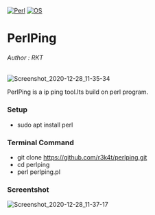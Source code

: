 [![Perl](https://img.shields.io/badge/Perl-5-black.svg)](https://metacpan.org/release/perl/)
[![OS](https://img.shields.io/badge/Tested%20On-Linux-black.svg)](https://en.wikipedia.org/wiki/Linux)

# PerlPing

<h6>Author : RKT</h6>

![Screenshot_2020-12-28_11-35-34](https://user-images.githubusercontent.com/69615463/103193288-07874580-4902-11eb-927b-57e8a8204e6e.png)


PerlPing is a  ip ping tool.Its build on perl program.

### Setup ###

+ sudo apt install perl

### Terminal Command ###

+ git clone https://github.com/r3k4t/perlping.git
+ cd perlping
+ perl perlping.pl 

### Screentshot ###

![Screenshot_2020-12-28_11-37-17](https://user-images.githubusercontent.com/69615463/103193305-153ccb00-4902-11eb-8061-daee6af30215.png)
